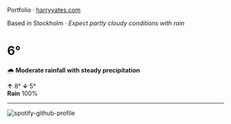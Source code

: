 Portfolio · [harryyates.com](https://harryyates.com)

<!-- WEATHER_START -->
Based in Stockholm · *Expect partly cloudy conditions with rain*

# 6°
🌧️ **Moderate rainfall with steady precipitation**

**↑** 8° **↓** 5°  
**Rain** 100%

---
<!-- WEATHER_END -->

<p align="left">
  <a>
    <img src="https://spotify-github-profile.kittinanx.com/api/view?uid=bigbello&cover_image=true&theme=natemoo-re&show_offline=true&background_color=121212&interchange=false&bar_color=53b14f&bar_color_cover=false" alt="spotify-github-profile">
  </a>
</p>